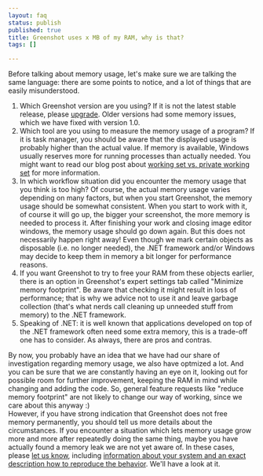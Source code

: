 ```yaml
---
layout: faq
status: publish
published: true
title: Greenshot uses x MB of my RAM, why is that?
tags: []

---
```

<p>Before talking about memory usage, let's make sure we are talking the same language: there are some points to notice, and a lot of things that are easily misunderstood.</p>
<ol>
<li>Which Greenshot version are you using? If it is not the latest stable release, please <a href="/downloads/" title="Downloads">upgrade</a>. Older versions had some memory issues, which we have fixed with version 1.0.</li>
<li>Which tool are you using to measure the memory usage of a program? If it is task manager, you should be aware that the displayed usage is probably higher than the actual value. If memory is available, Windows usually reserves more for running processes than actually needed. You might want to read our blog post about <a href="/2010/07/24/a-few-words-on-memory-usage-or-working-set-vs-private-working-set/">working set vs. private working set</a> for more information.</li>
<li>In which workflow situation did you encounter the memory usage that you think is too high? Of course, the actual memory usage varies depending on many factors, but when you start Greenshot, the memory usage should be somewhat consistent. When you start to work with it, of course it will go up, the bigger your screenshot, the more memory is needed to process it. After finishing your work and closing image editor windows, the memory usage should go down again. But this does not necessarily happen right away! Even though we mark certain objects as disposable (i.e. no longer needed), the .NET framework and/or Windows may decide to keep them in memory a bit longer for performance reasons.</li>
<li>If you want Greenshot to try to free your RAM from these objects earlier, there is an option in Greenshot's expert settings tab called "Minimize memory footprint". Be aware that checking it might result in loss of performance; that is why we advice not to use it and leave garbage collection (that's what nerds call cleaning up unneeded stuff from memory) to the .NET framework.</li>
<li>Speaking of .NET: it is well known that applications developed on top of the .NET framework often need some extra memory, this is a trade-off one has to consider. As always, there are pros and contras.</li>
</ol>
<p>By now, you probably have an idea that we have had our share of investigation regarding memory usage, we also have optmized a lot. And you can be sure that we are constantly having an eye on it, looking out for possible room for further improvement, keeping the RAM in mind while changing and adding the code. So, general feature requests like "reduce memory footprint" are not likely to change our way of working, since we care about this anyway :)<br />
However, if you have strong indication that Greenshot does not free memory permanently, you should tell us more details about the circumstances. If you encounter a situation which lets memory usage grow more and more after repeatedly doing the same thing, maybe you have actually found a memory leak we are not yet aware of. In these cases, please <a href=/tickets/">let us know</a>, including <a href="/2013/02/07/constructive-feedback-is-always-welcome/">information about your system and an exact description how to reproduce the behavior</a>. We'll have a look at it.</li>
</ol>
